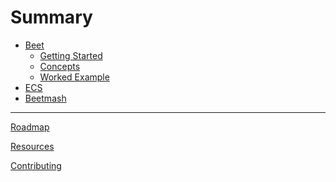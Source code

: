 # Summary
<!-- https://rust-lang.github.io/mdBook/format/summary.html -->
- [Beet](./index.md)
	- [Getting Started](./tutorial/getting-started.md)
	- [Concepts](./tutorial/concepts.md)
	- [Worked Example](./tutorial/worked-example.md)
- [ECS](./ecs/index.md)
	<!-- - [System Ordering](./beet_ecs/system_ordering.md)
	- [Selectors](./beet_ecs/selectors.md)
	<!-- - [Action Timers](./beet_ecs/action_timers.md) -->
- [Beetmash](./beetmash/index.md)

---

[Roadmap](./misc/roadmap.md)

[Resources](./misc/resources.md)

[Contributing](./misc/contributing.md)